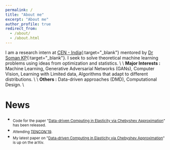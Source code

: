 ```yaml
---
permalink: /
title: "About me"
excerpt: "About me"
author_profile: true
redirect_from: 
  - /about/
  - /about.html
---
```

I am a research intern at [CEN - India](https://www.amrita.edu/center/computational-engineering-and-networking){:target="_blank"} mentored by [Dr Soman KP](https://scholar.google.co.in/citations?user=R_zpXOkAAAAJ&hl=en){:target="_blank"}. I seek to solve theoretical machine learning problems using ideas from optimization and statistics. \\
\\
<strong>Major Interests :</strong>   Machine Learning, Generative Adversarial Networks (GANs), Computer Vision, Learning with Limited data, Algorithms that adapt to different distributions.  \\
\\
<strong>Others          :</strong>   Data-driven approaches (DMD), Computational Design. \\



# News
* <sub>Code for the paper "[Data-driven Computing in Elasticity via Chebyshev Approximation](https://rahulvigneswaran.github.io/publication/2019-15-05-Data-driven%20Computing%20for%20Elasticity%20via%20Chebyshev%20Approximation-4)" has been released.</sub>
* <sub>Attending [TENCON'19](http://www.tencon2019.org/).</sub>
* <sub>My latest paper on "[Data-driven Computing in Elasticity via Chebyshev Approximation](https://rahulvigneswaran.github.io/publication/2019-15-05-Data-driven%20Computing%20for%20Elasticity%20via%20Chebyshev%20Approximation-4)" is up on the arXiv.</sub>





